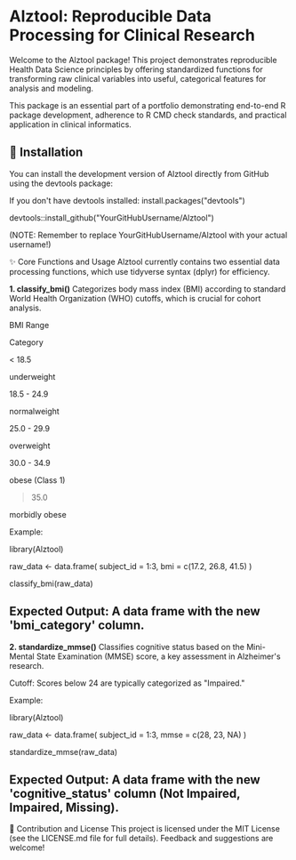 # Alztool: Reproducible Data Processing for Clinical Research
Welcome to the Alztool package! This project demonstrates reproducible Health Data Science principles by offering standardized functions for transforming raw clinical variables into useful, categorical features for analysis and modeling.

This package is an essential part of a portfolio demonstrating end-to-end R package development, adherence to R CMD check standards, and practical application in clinical informatics.

## 💾 Installation
You can install the development version of Alztool directly from GitHub using the devtools package:

 If you don't have devtools installed:
 install.packages("devtools") 

devtools::install_github("YourGitHubUsername/Alztool")

(NOTE: Remember to replace YourGitHubUsername/Alztool with your actual username!)

✨ Core Functions and Usage
Alztool currently contains two essential data processing functions, which use tidyverse syntax (dplyr) for efficiency.

**1. classify_bmi()**
Categorizes body mass index (BMI) according to standard World Health Organization (WHO) cutoffs, which is crucial for cohort analysis.

BMI Range

Category

< 18.5

underweight

18.5 - 24.9

normalweight

25.0 - 29.9

overweight

30.0 - 34.9

obese (Class 1)

> 35.0

morbidly obese

Example:

library(Alztool)

raw_data <- data.frame(
  subject_id = 1:3,
  bmi = c(17.2, 26.8, 41.5)
)

classify_bmi(raw_data)
## Expected Output: A data frame with the new 'bmi_category' column.

**2. standardize_mmse()**
Classifies cognitive status based on the Mini-Mental State Examination (MMSE) score, a key assessment in Alzheimer's research.

Cutoff: Scores below 24 are typically categorized as "Impaired."

Example:

library(Alztool)

raw_data <- data.frame(
  subject_id = 1:3,
  mmse = c(28, 23, NA)
)

standardize_mmse(raw_data)
## Expected Output: A data frame with the new 'cognitive_status' column (Not Impaired, Impaired, Missing).

🤝 Contribution and License
This project is licensed under the MIT License (see the LICENSE.md file for full details). Feedback and suggestions are welcome!
